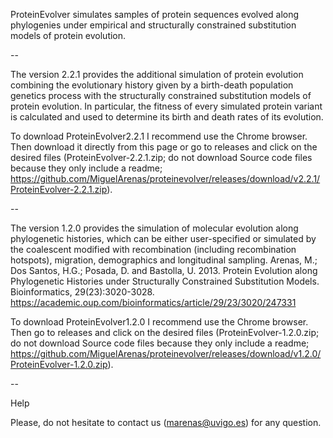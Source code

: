 ProteinEvolver simulates samples of protein sequences evolved along phylogenies under empirical and structurally constrained substitution models of protein evolution. 

--

The version 2.2.1 provides the additional simulation of protein evolution combining the evolutionary history given by a birth-death population genetics process with the structurally constrained substitution models of protein evolution. In particular, the fitness of every simulated protein variant is calculated and used to determine its birth and death rates of its evolution.

To download ProteinEvolver2.2.1 I recommend use the Chrome browser. Then download it directly from this page or go to releases and click on the desired files (ProteinEvolver-2.2.1.zip; do not download Source code files because they only include a readme; https://github.com/MiguelArenas/proteinevolver/releases/download/v2.2.1/ProteinEvolver-2.2.1.zip).

--

The version 1.2.0 provides the simulation of molecular evolution along phylogenetic histories, which can be either user-specified or simulated by the coalescent modified with recombination (including recombination hotspots), migration, demographics and longitudinal sampling.
Arenas, M.; Dos Santos, H.G.; Posada, D. and Bastolla, U. 2013. Protein Evolution along Phylogenetic Histories under Structurally Constrained Substitution Models. Bioinformatics, 29(23):3020-3028. https://academic.oup.com/bioinformatics/article/29/23/3020/247331

To download ProteinEvolver1.2.0 I recommend use the Chrome browser. Then go to releases and click on the desired files (ProteinEvolver-1.2.0.zip; do not download Source code files because they only include a readme; https://github.com/MiguelArenas/proteinevolver/releases/download/v1.2.0/ProteinEvolver-1.2.0.zip).

--

Help

Please, do not hesitate to contact us (marenas@uvigo.es) for any question. 
